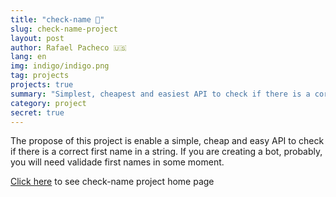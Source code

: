 ```yaml
---
title: "check-name 📛"
slug: check-name-project
layout: post
author: Rafael Pacheco 🇺🇸
lang: en
img: indigo/indigo.png
tag: projects
projects: true
summary: "Simplest, cheapest and easiest API to check if there is a correct first name in a string"
category: project
secret: true
---
```


The propose of this project is enable a simple, cheap and easy API to check if there is a correct first name in a string. If you are creating a bot, probably, you will need validade first names in some moment.

[Click here](https://github.com/ravpacheco/check-name/) to see check-name project home page